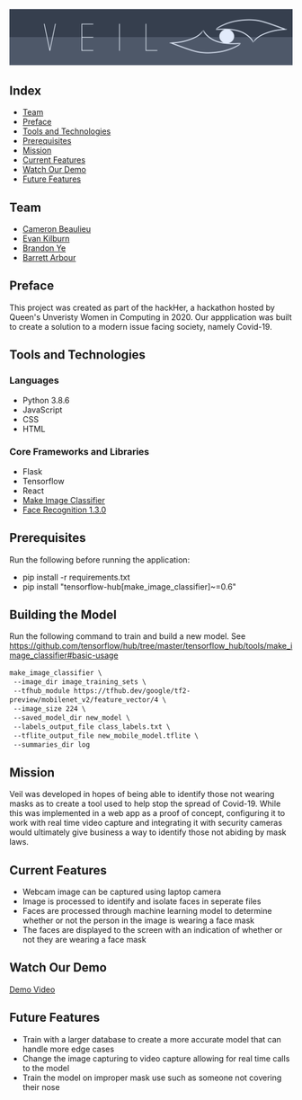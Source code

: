 ![VEIL - A Mask Detection Web App](veil.png)

## Index

<ul>
<li><a href="#team">Team</a></li>
<li><a href="#preface">Preface</a></li>
<li><a href="#tools-and-technologies">Tools and Technologies</a></li>
<li><a href="#prerequisites">Prerequisites</a></li>
<li><a href="#mission">Mission</a></li>
<li><a href="#current-features">Current Features</a></li>
<li><a href="#watch-our-demo">Watch Our Demo</a></li>
<li><a href="#future-features">Future Features</a></li>
</ul>

## Team

-   [Cameron Beaulieu](https://github.com/Cameron-Beaulieu)
-   [Evan Kilburn](https://github.com/EvanKilburn)
-   [Brandon Ye](https://github.com/yebrandon)
-   [Barrett Arbour](https://github.com/barrettarbour)

## Preface

This project was created as part of the hackHer, a hackathon hosted by Queen's Unveristy Women in Computing in 2020. Our appplication was built to create a solution to a modern issue facing society, namely Covid-19.

## Tools and Technologies

### Languages

-   Python 3.8.6
-   JavaScript
-   CSS
-   HTML

### Core Frameworks and Libraries

-   Flask
-   Tensorflow
-   React
-   [Make Image Classifier](https://github.com/tensorflow/hub/tree/master/tensorflow_hub/tools/make_image_classifier)
-   [Face Recognition 1.3.0](https://pypi.org/project/face-recognition/)

## Prerequisites

Run the following before running the application:

-   pip install -r requirements.txt
-   pip install "tensorflow-hub[make_image_classifier]~=0.6"

## Building the Model

Run the following command to train and build a new model. See https://github.com/tensorflow/hub/tree/master/tensorflow_hub/tools/make_image_classifier#basic-usage

```
make_image_classifier \
 --image_dir image_training_sets \
 --tfhub_module https://tfhub.dev/google/tf2-preview/mobilenet_v2/feature_vector/4 \
 --image_size 224 \
 --saved_model_dir new_model \
 --labels_output_file class_labels.txt \
 --tflite_output_file new_mobile_model.tflite \
 --summaries_dir log
```

## Mission

Veil was developed in hopes of being able to identify those not wearing masks as to create a tool used to help stop the spread of Covid-19. While this was implemented in a web app as a proof of concept, configuring it to work with real time video capture and integrating it with security cameras would ultimately give business a way to identify those not abiding by mask laws.

## Current Features

-   Webcam image can be captured using laptop camera
-   Image is processed to identify and isolate faces in seperate files
-   Faces are processed through machine learning model to determine whether or not the person in the image is wearing a face mask
-   The faces are displayed to the screen with an indication of whether or not they are wearing a face mask

## Watch Our Demo

[Demo Video](https://youtu.be/igIYOyoMusU)

## Future Features

-   Train with a larger database to create a more accurate model that can handle more edge cases
-   Change the image capturing to video capture allowing for real time calls to the model
-   Train the model on improper mask use such as someone not covering their nose
